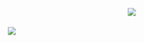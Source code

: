 <img align="right" src="https://visitor-badge.laobi.icu/badge?page_id=matthew-gernale.matthew-gernale" />

<h1 align="center">
  <img src="https://readme-typing-svg.herokuapp.com/?font=Righteous&size=35&center=true&vCenter=true&width=500&height=70&duration=4000&lines=Hi+there+👋;I'm+Matt!" />
</h1>
